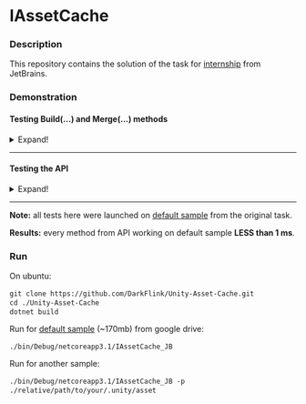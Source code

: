 # IAssetCache

### Description

This repository contains the solution of the task for [internship](https://internship.jetbrains.com/projects/607/) from JetBrains.


### Demonstration

#### Testing Build(...) and Merge(...) methods
<details>
  <summary>Expand!</summary>
<br>
The main problem here - dealing with interruptions and unexpected changes in file between interruptions.

If there is no changes between interruptions - program will continue the uploading. It provides **NOT to lose progress** in this  case:

![](./demo/Sample_Downloading.gif)

If chages happened - the progress resets and uploading begins from the start:

![](./demo/Sample_FileChange.gif)
</details>

___

#### Testing the API


<details>
  <summary>Expand!</summary>
<br>
After **successful completion** of Build and Merge methods you are available to use API.

GetLocalAnchorUsages(...) method:

![](./demo/test1_api.gif)

GetGuidUsages(...) method:

![](./demo/test2_api.gif)

GetComponentsFor(...) method:

![](./demo/test3_api.gif)
  </details>

___

**Note:** all tests here were launched on [default sample](https://drive.google.com/open?id=1zLV8MmwiXazvpv-6LMWNbuewPabzBFD9) from the original task.

**Results:** every method from API working on default sample **LESS than 1 ms**.

### Run

On ubuntu:
```
git clone https://github.com/DarkFlink/Unity-Asset-Cache.git
cd ./Unity-Asset-Cache
dotnet build
```

Run for [default sample](https://drive.google.com/open?id=1zLV8MmwiXazvpv-6LMWNbuewPabzBFD9) (~170mb) from google drive:
```
./bin/Debug/netcoreapp3.1/IAssetCache_JB
```

Run for another sample:
```
./bin/Debug/netcoreapp3.1/IAssetCache_JB -p ./relative/path/to/your/.unity/asset
```

